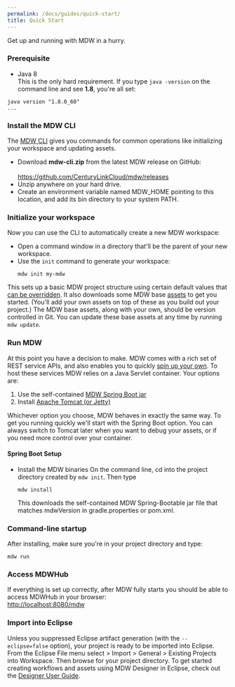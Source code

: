 ```yaml
---
permalink: /docs/guides/quick-start/
title: Quick Start
---
```

Get up and running with MDW in a hurry.

### Prerequisite
  - Java 8   
  This is the only hard requirement.  If you type `java -version` on the command line and see **1.8**, you're all set:
  ```
  java version "1.8.0_60"
  ...
  ```
  
### Install the MDW CLI
  The [MDW CLI](../cli) gives you commands for common operations like initializing your workspace and updating assets.
   - Download **mdw-cli.zip** from the latest MDW release on GitHub:<br>   
     <https://github.com/CenturyLinkCloud/mdw/releases>
   - Unzip anywhere on your hard drive.
   - Create an environment variable named MDW_HOME pointing to this location, and add its bin directory to your system PATH. 
  
### Initialize your workspace
  Now you can use the CLI to automatically create a new MDW workspace:
   - Open a command window in a directory that'll be the parent of your new workspace.
   - Use the `init` command to generate your workspace:
     ```
     mdw init my-mdw
     ```
  This sets up a basic MDW project structure using certain default values that [can be overridden](../cli).
  It also downloads some MDW base [assets](../../help/assets.html) to get you started.
  (You'll add your own assets on top of these as you build out your project.)
  The MDW base assets, along with your own, should be version controlled in Git.
  You can update these base assets at any time by running `mdw update`.
  
### Run MDW
  At this point you have a decision to make.  MDW comes with a rich set of REST service APIs, and also
  enables you to quickly [spin up your own](http://centurylinkcloud.github.io/mdw/docs/guides/MicroservicesCookbook/).  To host these services MDW relies on a 
  Java Servlet container.  Your options are:
  1. Use the self-contained [MDW Spring Boot jar](../spring-boot)
  2. Install [Apache Tomcat (or Jetty)](../SetupGuideForTomcat)
  
  Whichever option you choose, MDW behaves in exactly the same way.  To get you running quickly we'll start 
  with the Spring Boot option.  You can always switch to Tomcat later when you want to debug your assets,
  or if you need more control over your container.

#### Spring Boot Setup
  - Install the MDW binaries
    On the command line, cd into the project directory created by `mdw init`.  Then type
    ```
    mdw install
    ```
    This downloads the self-contained MDW Spring-Bootable jar file that matches mdwVersion in gradle.properties or pom.xml.  
    
### Command-line startup
  After installing, make sure you're in your project directory and type:   
  ```
  mdw run 
  ``` 

### Access MDWHub
  If everything is set up correctly, after MDW fully starts you should be able to access MDWHub in your browser:<br>
  <http://localhost:8080/mdw>
  
### Import into Eclipse
  Unless you suppressed Eclipse artifact generation (with the `--eclipse=false` option), your project is ready to be imported into
  Eclipse.  From the Eclipse File menu select > Import > General > Existing Projects into Workspace.  Then browse for your project
  directory.  To get started creating workflows and assets using MDW Designer in Eclipse, check out the
  [Designer User Guide](../../designer/user-guide).  